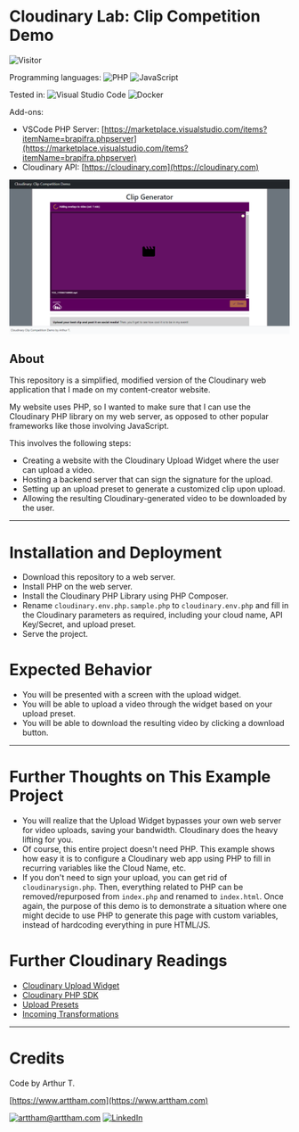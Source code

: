 # Cloudinary Lab: Clip Competition Demo

![Visitor](https://visitor-badge.laobi.icu/badge?page_id=arthurtham.brownie-cloudinary-lab-clip-competition)

Programming languages: 
![PHP](https://img.shields.io/badge/php-%23777BB4.svg?style=for-the-badge&logo=php&logoColor=white&style=flat)
![JavaScript](https://img.shields.io/badge/javascript-%23323330.svg?style=for-the-badge&logo=javascript&logoColor=%23F7DF1E&style=flat)

Tested in: 
![Visual Studio Code](https://img.shields.io/badge/Visual%20Studio%20Code-0078d7.svg?style=for-the-badge&logo=visual-studio-code&logoColor=white&style=flat)
![Docker](https://img.shields.io/badge/docker-%230db7ed.svg?style=for-the-badge&logo=docker&logoColor=white&style=flat)

Add-ons:
- VSCode PHP Server: [https://marketplace.visualstudio.com/items?itemName=brapifra.phpserver](https://marketplace.visualstudio.com/items?itemName=brapifra.phpserver)
- Cloudinary API: [https://cloudinary.com](https://cloudinary.com)

![Example](/assets/readme_example.png)

## About
This repository is a simplified, modified version of the Cloudinary web application
that I made on my content-creator website. 

My website uses PHP, so I wanted to make
sure that I can use the Cloudinary PHP library on my web server, as opposed to other
popular frameworks like those involving JavaScript.

This involves the following steps:
- Creating a website with the Cloudinary Upload Widget where the user can upload a video.
- Hosting a backend server that can sign the signature for the upload. 
- Setting up an upload preset to generate a customized clip upon upload.
- Allowing the resulting Cloudinary-generated video to be downloaded by the user.

---

# Installation and Deployment
- Download this repository to a web server.
- Install PHP on the web server.
- Install the Cloudinary PHP Library using PHP Composer.
- Rename `cloudinary.env.php.sample.php` to `cloudinary.env.php` and fill in the Cloudinary
parameters as required, including your cloud name, API Key/Secret, and upload preset.
- Serve the project.

# Expected Behavior
- You will be presented with a screen with the upload widget.
- You will be able to upload a video through the widget based on your upload preset.
- You will be able to download the resulting video by clicking a download button.

---

# Further Thoughts on This Example Project
- You will realize that the Upload Widget bypasses your own web server for video uploads, saving your bandwidth.
Cloudinary does the heavy lifting for you.
- Of course, this entire project doesn't need PHP. This example shows how easy it is to configure
a Cloudinary web app using PHP to fill in recurring variables like the Cloud Name, etc.
- If you don't need to sign your upload, you can get rid of `cloudinarysign.php`. Then,
everything related to PHP can be removed/repurposed from `index.php` and renamed to `index.html`. Once again,
the purpose of this demo is to demonstrate a situation where one might decide to use PHP
to generate this page with custom variables, instead of hardcoding everything in pure HTML/JS.

# Further Cloudinary Readings
- [Cloudinary Upload Widget](https://cloudinary.com/documentation/upload_widget)
- [Cloudinary PHP SDK](https://cloudinary.com/documentation/php_integration)
- [Upload Presets](https://cloudinary.com/documentation/upload_presets)
- [Incoming Transformations](https://cloudinary.com/documentation/transformations_on_upload#incoming_transformations)

---

# Credits
Code by Arthur T.

[https://www.arttham.com](https://www.arttham.com)

<a href="mailto:arttham@arttham.com">![arttham@arttham.com](https://img.shields.io/badge/Gmail-D14836?style=for-the-badge&logo=gmail&logoColor=white)</a>
<a href="https://linkedin.com/in/arttham">![LinkedIn](https://img.shields.io/badge/LinkedIn-0077B5?style=for-the-badge&logo=linkedin&logoColor=white)</a>


